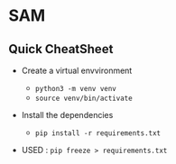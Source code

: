 # SAM
## Quick CheatSheet
- Create a virtual envvironment 
    - ```python3 -m venv venv```
    - ```source venv/bin/activate```
- Install the dependencies
    - ```pip install -r requirements.txt```

- USED : ```pip freeze > requirements.txt```